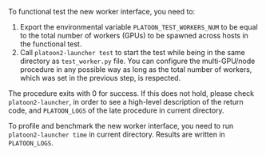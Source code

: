 To functional test the new worker interface, you need to:

1. Export the environmental variable `PLATOON_TEST_WORKERS_NUM` to be equal to
   the total number of workers (GPUs) to be spawned across hosts in the
   functional test.
2. Call `platoon2-launcher test` to start the test while being in the same
   directory as `test_worker.py` file. You can configure the multi-GPU/node
   procedure in any possible way as long as the total number of workers, which
   was set in the previous step, is respected.

The procedure exits with 0 for success. If this does not hold, please check
`platoon2-launcher`, in order to see a high-level description of the return
code, and `PLATOON_LOGS` of the late procedure in current directory.

To profile and benchmark the new worker interface, you need to run
`platoon2-launcher time` in current directory. Results are written in
`PLATOON_LOGS`.
